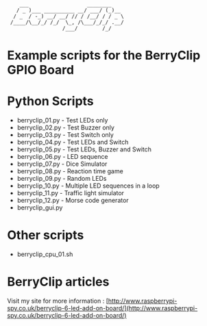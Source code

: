         ___                   ________
       / _ )___ __________ __/ ___/ (_)__
      / _  / -_) __/ __/ // / /__/ / / _ \
     /____/\__/_/ /_/  \_, /\___/_/_/ .__/
                      /___/        /_/

# Example scripts for the BerryClip GPIO Board

# Python Scripts
* berryclip_01.py - Test LEDs only
* berryclip_02.py - Test Buzzer only
* berryclip_03.py - Test Switch only
* berryclip_04.py - Test LEDs and Switch
* berryclip_05.py - Test LEDs, Buzzer and Switch
* berryclip_06.py - LED sequence
* berryclip_07.py - Dice Simulator
* berryclip_08.py - Reaction time game
* berryclip_09.py - Random LEDs
* berryclip_10.py - Multiple LED sequences in a loop
* berryclip_11.py - Traffic light simulator
* berryclip_12.py - Morse code generator
* berryclip_gui.py

# Other scripts
* berryclip_cpu_01.sh

# BerryClip articles
Visit my site for more information :
[http://www.raspberrypi-spy.co.uk/berryclip-6-led-add-on-board/](http://www.raspberrypi-spy.co.uk/berryclip-6-led-add-on-board/)